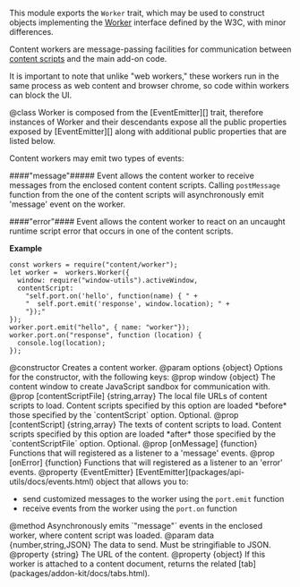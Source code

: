 <!-- contributed by Irakli Gozalishvili [gozala@mozilla.com] -->

This module exports the `Worker` trait, which may be used to construct objects
implementing the [Worker][] interface defined by the W3C, with minor
differences.

Content workers are message-passing facilities for communication between
[content scripts](dev-guide/addon-development/web-content.html) and the main
add-on code.

It is important to note that unlike "web workers," these workers run in the
same process as web content and browser chrome, so code within workers can
block the UI.

[Worker]:http://www.w3.org/TR/workers/#worker

<api name="Worker">
@class
Worker is composed from the [EventEmitter][] trait, therefore instances
of Worker and their descendants expose all the public properties
exposed by [EventEmitter][] along with additional public properties that
are listed below.

Content workers may emit two types of events:

####"message"#####
Event allows the content worker to receive messages from the enclosed content
content scripts. Calling `postMessage` function from the one of the content
scripts will asynchronously emit 'message' event on the worker.

####"error"####
Event allows the content worker to react on an uncaught runtime script error
that occurs in one of the content scripts.

**Example**

    const workers = require("content/worker");
    let worker =  workers.Worker({
      window: require("window-utils").activeWindow,
      contentScript:
        "self.port.on('hello', function(name) { " +
        "  self.port.emit('response', window.location); " +
        "});"
    });
    worker.port.emit("hello", { name: "worker"});
    worker.port.on("response", function (location) {
      console.log(location);
    });

[EventEmitter]:packages/api-utils/docs/events.html

<api name="Worker">
@constructor
Creates a content worker.
@param options {object}
Options for the constructor, with the following keys:
  @prop window {object}
    The content window to create JavaScript sandbox for communication with.
  @prop [contentScriptFile] {string,array}
    The local file URLs of content scripts to load.  Content scripts specified
    by this option are loaded *before* those specified by the `contentScript`
    option. Optional.
  @prop [contentScript] {string,array}
    The texts of content scripts to load.  Content scripts specified by this
    option are loaded *after* those specified by the `contentScriptFile` option.
    Optional.
  @prop [onMessage] {function}
    Functions that will registered as a listener to a 'message' events.
  @prop [onError] {function}
    Functions that will registered as a listener to an 'error' events.
</api>

<api name="port">
@property {EventEmitter}
[EventEmitter](packages/api-utils/docs/events.html) object that allows you to:

* send customized messages to the worker using the `port.emit` function
* receive events from the worker using the `port.on` function

</api>

<api name="postMessage">
@method
Asynchronously emits `"message"` events in the enclosed worker, where content
script was loaded.
@param data {number,string,JSON}
The data to send. Must be stringifiable to JSON.
</api>

<api name="url">
@property {string}
The URL of the content.
</api>

<api name="tab">
@property {object}
If this worker is attached to a content document, returns the related 
[tab](packages/addon-kit/docs/tabs.html).

</api>

</api>

